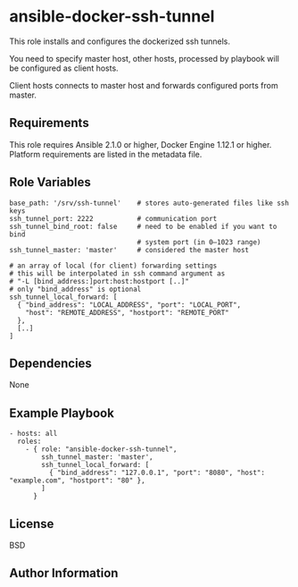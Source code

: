 ansible-docker-ssh-tunnel
=========

This role installs and configures the dockerized ssh tunnels.

You need to specify master host, other hosts, processed by playbook will be
configured as client hosts.

Client hosts connects to master host and forwards configured ports from master.

Requirements
------------

This role requires Ansible 2.1.0 or higher, Docker Engine 1.12.1 or higher.
Platform requirements are listed in the metadata file.

Role Variables
--------------

    base_path: '/srv/ssh-tunnel'    # stores auto-generated files like ssh keys
    ssh_tunnel_port: 2222           # communication port
    ssh_tunnel_bind_root: false     # need to be enabled if you want to bind
                                    # system port (in 0—1023 range)
    ssh_tunnel_master: 'master'     # considered the master host

    # an array of local (for client) forwarding settings
    # this will be interpolated in ssh command argument as
    # "-L [bind_address:]port:host:hostport [..]"
    # only "bind_address" is optional
    ssh_tunnel_local_forward: [     
      { "bind_address": "LOCAL_ADDRESS", "port": "LOCAL_PORT",
        "host": "REMOTE_ADDRESS", "hostport": "REMOTE_PORT"
      },
      [..]
    ]

Dependencies
------------

None

Example Playbook
----------------

    - hosts: all
      roles:
        - { role: "ansible-docker-ssh-tunnel",
            ssh_tunnel_master: 'master',
            ssh_tunnel_local_forward: [
              { "bind_address": "127.0.0.1", "port": "8080", "host": "example.com", "hostport": "80" },
            ]
          }

License
-------

BSD

Author Information
------------------
